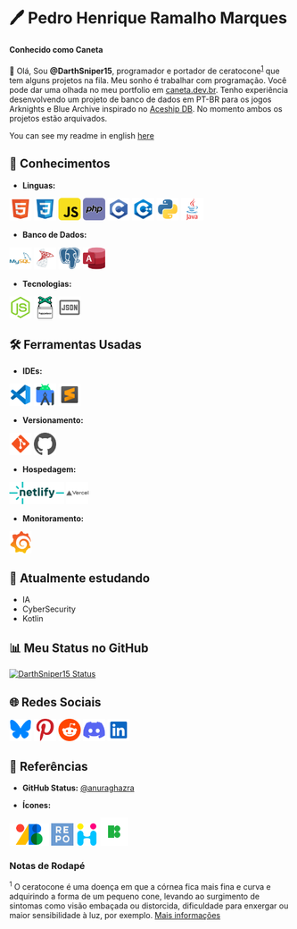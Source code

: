 # 🖊️ Pedro Henrique Ramalho Marques
#### Conhecido como Caneta

👋 Olá, Sou **@DarthSniper15**, programador e portador de ceratocone<sup>[1](#nota1)</sup> que tem alguns projetos na fila. Meu sonho é trabalhar com programação. Você pode dar uma olhada no meu portfolio em [caneta.dev.br](https://caneta.dev.br).
Tenho experiência desenvolvendo um projeto de banco de dados em PT-BR para os jogos Arknights e Blue Archive inspirado no [Aceship DB](https://aceship.github.io/). No momento ambos os projetos estão arquivados.

You can see my readme in english [here](https://github.com/DarthSniper15)

## 📖 Conhecimentos

- **Linguas:**
  
<img src="https://raw.githubusercontent.com/DarthSniper15/DarthSniper15/refs/heads/main/icons/technologies/html.svg" style="height: 40px; width: 40px"> <img src="https://raw.githubusercontent.com/DarthSniper15/DarthSniper15/refs/heads/main/icons/technologies/css.svg" style="height: 40px; width: 40px"> <img src="https://raw.githubusercontent.com/DarthSniper15/DarthSniper15/refs/heads/main/icons/technologies/javascript.svg" style="height: 40px; width: 40px"> <img src="https://raw.githubusercontent.com/DarthSniper15/DarthSniper15/refs/heads/main/icons/technologies/php.svg" style="height: 40px; width: 40px"> <img src="https://raw.githubusercontent.com/DarthSniper15/DarthSniper15/refs/heads/main/icons/technologies/c.svg" style="height: 40px; width: 40px"> <img src="https://raw.githubusercontent.com/DarthSniper15/DarthSniper15/refs/heads/main/icons/technologies/cpluplus.svg" style="height: 40px; width: 40px"> <img src="https://raw.githubusercontent.com/DarthSniper15/DarthSniper15/refs/heads/main/icons/technologies/python.svg" style="height: 40px; width: 40px"> <img src="https://raw.githubusercontent.com/DarthSniper15/DarthSniper15/refs/heads/main/icons/technologies/java.svg" style="height: 40px; width: 40px">

- **Banco de Dados:**

<img src="https://raw.githubusercontent.com/DarthSniper15/DarthSniper15/refs/heads/main/icons/technologies/mysql.svg" style="height: 40px; width: 40px"> <img src="https://raw.githubusercontent.com/DarthSniper15/DarthSniper15/refs/heads/main/icons/technologies/sqlserver.svg" style="height: 40px; width: 40px"> <img src="https://raw.githubusercontent.com/DarthSniper15/DarthSniper15/refs/heads/main/icons/technologies/postgreSQL.svg" style="height: 40px; width: 40px"> <img src="https://raw.githubusercontent.com/DarthSniper15/DarthSniper15/refs/heads/main/icons/technologies/access.svg" style="height: 40px; width: 40px">

- **Tecnologias:**

 <img src="https://raw.githubusercontent.com/DarthSniper15/DarthSniper15/refs/heads/main/icons/technologies/nodejs.svg" style="height: 40px; width: 40px"> <img src="https://raw.githubusercontent.com/DarthSniper15/DarthSniper15/refs/heads/main/icons/technologies/puppeteer.svg" style="height: 40px; width: 40px;"> <img src="https://raw.githubusercontent.com/DarthSniper15/DarthSniper15/refs/heads/main/icons/technologies/json.svg" style="height: 40px; width: 40px;">

## 🛠️ Ferramentas Usadas

- **IDEs:**

<img src="https://raw.githubusercontent.com/DarthSniper15/DarthSniper15/refs/heads/main/icons/technologies/vscode.svg" style="height: 40px; width: 40px;"> <img src="https://raw.githubusercontent.com/DarthSniper15/DarthSniper15/refs/heads/main/icons/technologies/androidstudio.svg" style="height: 40px; width: 40px;"> <img src="https://raw.githubusercontent.com/DarthSniper15/DarthSniper15/refs/heads/main/icons/technologies/sublime.svg" style="height: 40px; width: 40px;">

- **Versionamento:**

<img src="https://raw.githubusercontent.com/DarthSniper15/DarthSniper15/refs/heads/main/icons/technologies/git.svg" style="height: 40px; width: 40px;"> <img src="https://raw.githubusercontent.com/DarthSniper15/DarthSniper15/refs/heads/main/icons/technologies/github.svg" style="height: 40px; width: 40px;">

- **Hospedagem:**

<img src="https://raw.githubusercontent.com/DarthSniper15/DarthSniper15/refs/heads/main/icons/technologies/Netlify.svg" style="height: 40px; width: auto;"> <img src="https://raw.githubusercontent.com/DarthSniper15/DarthSniper15/refs/heads/main/icons/technologies/vercel.svg" style="height: 40px; width: auto;">

- **Monitoramento:**

<img src="https://raw.githubusercontent.com/DarthSniper15/DarthSniper15/refs/heads/main/icons/technologies/grafana.svg" style="height: 40px; width: 40px;" href="https://grafana.com/">

## 🧠 Atualmente estudando

- IA
- CyberSecurity
- Kotlin

## 📊 Meu Status no GitHub

[![DarthSniper15 Status](https://my-readme-status.vercel.app/api?username=darthsniper15&show_icons=true&theme=github_dark_dimmed&border_radius=5&custom_title=Darthsniper15%20GitHub%20Stats&textbold=true&rank_icon=github&hide=stars,prs&include_all_commits)](https://github.com/DarthSniper15)

## 🌐 Redes Sociais

<a href="https://www.bsky.app/profile/caneta.dev.br" target="_blank"><img src="https://raw.githubusercontent.com/darthsniper15/darthsniper15/main/icons/bsky.svg" style="height: 40px; width: auto"></a> <a href="https://br.pinterest.com/DarthSniper15" target="_blank"><img src="https://raw.githubusercontent.com/darthsniper15/darthsniper15/main/icons/pinterest.svg" style="height: 40px; width: auto"></a> <a href="https://www.reddit.com/u/DarthSniper15" target="_blank"><img src="https://raw.githubusercontent.com/darthsniper15/darthsniper15/main/icons/reddit.svg" style="height: 40px; width: auto"></a> <a href="https://discord.com/users/300964894713577482" target="_blank"><img src="https://raw.githubusercontent.com/darthsniper15/darthsniper15/main/icons/discord.svg" style="height: 40px; width: auto"></a> <a href="https://www.linkedin.com/in/phrm/" target="_blank"><img src="https://raw.githubusercontent.com/darthsniper15/darthsniper15/main/icons/linkedin.svg" style="height: 40px; width: auto"></a>

## 📂 Referências

- **GitHub Status:**
[@anuraghazra](https://github.com/anuraghazra)

- **Ícones:**

<a href="fonts.google.com"><img src="https://raw.githubusercontent.com/DarthSniper15/DarthSniper15/refs/heads/main/icons/referencias/googlefonts.png" style="height: 40px; width: auto;"></a>
<a href="https://www.svgrepo.com/"><img src="https://raw.githubusercontent.com/DarthSniper15/DarthSniper15/refs/heads/main/icons/referencias/repo.png" style="height: 40px; width: auto;"></a>
<a href="https://icon-icons.com"><img src="https://raw.githubusercontent.com/DarthSniper15/DarthSniper15/refs/heads/main/icons/referencias/ficons.svg" style="height: 40px; width: 40px;"></a>
<a href="https://icons8.com"><img src="https://raw.githubusercontent.com/DarthSniper15/DarthSniper15/refs/heads/main/icons/referencias/icons8.svg" style="height: 50px; width: 50px;"></a>


### Notas de Rodapé

<sup id="nota1">1</sup> O ceratocone é uma doença em que a córnea fica mais fina e curva e adquirindo a forma de um pequeno cone, levando ao surgimento de sintomas como visão embaçada ou distorcida, dificuldade para enxergar ou maior sensibilidade à luz, por exemplo. [Mais informações](https://www.tuasaude.com/ceratocone/)